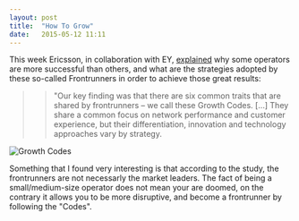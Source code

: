 ```yaml
---
layout: post
title:  "How To Grow"
date:   2015-05-12 11:11  
---
```


This week Ericsson, in collaboration with EY, [explained](http://www.ericsson.com/ourportfolio/telecom-operators/growth-codes?nav=marketcategory002) why some operators are more successful than others, and what are the strategies adopted by these so-called Frontrunners in order to achieve those great results:

>>"Our key finding was that there are six common traits that are shared by frontrunners – we call these Growth Codes. [...]
>>They share a common focus on network performance and customer experience, but their differentiation, innovation and technology approaches vary by strategy.

![Growth Codes](http://cl.ly/image/0n3l1i3o3j1z/download/growthcodes.png)

Something that I found very interesting is that according to the study, the frontrunners are not necessarly the market leaders. The fact of being a small/medium-size operator does not mean your are doomed, on the contrary it allows you to be more disruptive, and become a frontrunner by following the "Codes".

